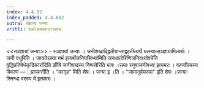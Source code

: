 ```yaml
---
index: 4.4.82
index_padded: 4.4.082
sutra: संज्ञायां जन्याः
vritti: balamanorama

---
```

<<सञ्ज्ञायां जन्याः>> - सञ्ज्ञायां जन्याः । जनीशब्दाद्द्वितीयान्ताद्वहतीत्यर्थे यत्स्यात्सञ्ज्ञायामित्यर्थः । जनी वधूरिति । जायतेऽस्यां गर्भ इत्यर्थेजनिघसिभ्या॑मिति जनधातोरिणिजनिवध्योश्चे॑ति वृद्धिप्रतिषेधेकृदिकारा॑दिति ङीषि जनीशब्दस्य निष्पत्तेरिति भावः ।समाः स्नुषाजनीवध्वः॑ इत्यमरः । वहन्तीत्यस्य विवरणं — ॒प्राप्यन्ती॑ति । "वरगृह" मिति शेषः । जन्या इ ।ति । "जामातुर्वयस्या" इति शेषः ।जन्याः स्निग्धा वरस्य ये॑ इत्यमरः । 